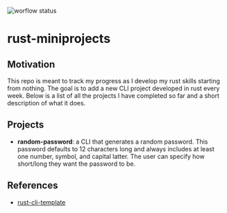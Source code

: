 ![worflow status](https://github.com/github/docs/actions/workflows/rust.yml/badge.svg)

# rust-miniprojects
## Motivation
This repo is meant to track my progress as I develop my rust skills starting from nothing. The goal is to add a new CLI project developed in rust every week. Below is a list of all the projects I have completed so far and a short description of what it does.

## Projects
- **random-password**: a CLI that generates a random password. This password defaults to 12 characters long and always includes at least one number, symbol, and capital latter. The user can specify how short/long they want the password to be.

## References
* [rust-cli-template](https://github.com/kbknapp/rust-cli-template)
